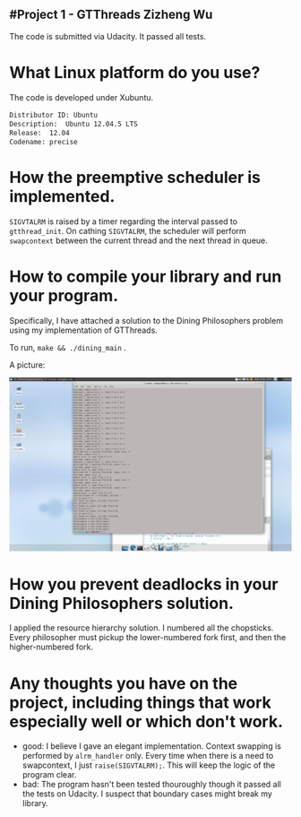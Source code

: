 #Project 1 - GTThreads
Zizheng Wu
----------------------
The code is submitted via Udacity. It passed all tests.  

# What Linux platform do you use?
The code is developed under Xubuntu.

    Distributor ID: Ubuntu
    Description:  Ubuntu 12.04.5 LTS
    Release:  12.04
    Codename: precise

# How the preemptive scheduler is implemented.
`SIGVTALRM` is raised by a timer regarding the interval passed to `gtthread_init`. On cathing `SIGVTALRM`, the scheduler will perform `swapcontext` between the current thread and the next thread in queue.

# How to compile your library and run your program.
Specifically, I have attached a solution to the Dining Philosophers problem using my implementation of GTThreads.

To run, `make && ./dining_main` .

A picture:

![](dining.png)

# How you prevent deadlocks in your Dining Philosophers solution.
I applied the resource hierarchy solution. I numbered all the chopsticks. Every philosopher must pickup the lower-numbered fork first, and then the higher-numbered fork. 

# Any thoughts you have on the project, including things that work especially well or which don't work.
* good: I believe I gave an elegant implementation. Context swapping is performed by `alrm_handler` only. Every time when there is a need to swapcontext, I just `raise(SIGVTALRM);`. This will keep the logic of the program clear.
* bad: The program hasn't been tested thouroughly though it passed all the tests on Udacity. I suspect that boundary cases might break my library.
